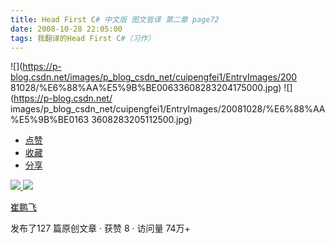 ```yaml
---
title: Head First C# 中文版 图文皆译 第二章 page72
date: 2008-10-28 22:05:00
tags: 我翻译的Head First C#（习作）
---
```

![](https://p-blog.csdn.net/images/p_blog_csdn_net/cuipengfei1/EntryImages/200
81028/%E6%88%AA%E5%9B%BE00633608283204175000.jpg) ![](https://p-blog.csdn.net/
images/p_blog_csdn_net/cuipengfei1/EntryImages/20081028/%E6%88%AA%E5%9B%BE0163
3608283205112500.jpg)

  * [ 点赞  ](javascript:;)
  * [ 收藏  ](javascript:;)
  * [ 分享 ](javascript:;)

[ ![](https://profile.csdnimg.cn/5/2/5/3_cuipengfei1)
![](https://g.csdnimg.cn/static/user-reg-year/1x/11.png)
](https://blog.csdn.net/cuipengfei1)

[ 崔鹏飞 ](https://blog.csdn.net/cuipengfei1)

发布了127 篇原创文章  ·  获赞 8  ·  访问量 74万+


